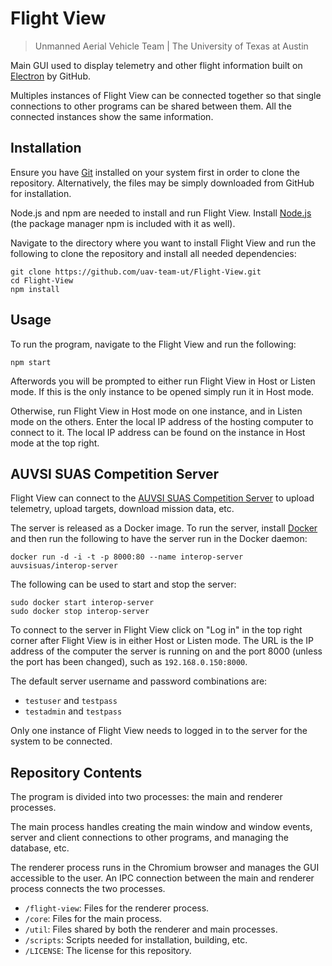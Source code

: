 Flight&nbsp;View
==
> Unmanned Aerial Vehicle Team | The University of Texas at Austin

Main GUI used to display telemetry and other flight information built on
[Electron](http://electron.atom.io) by GitHub.

Multiples instances of Flight&nbsp;View can be connected together so that
single connections to other programs can be shared between them. All the
connected instances show the same information.

Installation
--
Ensure you have [Git](https://git-scm.com/downloads) installed on your system
first in order to clone the repository. Alternatively, the files may be simply
downloaded from GitHub for installation.

Node.js and npm are needed to install and run Flight&nbsp;View. Install
[Node.js](https://nodejs.org/en/download/) (the package manager npm is
included with it as well).

Navigate to the directory where you want to install Flight&nbsp;View and run
the following to clone the repository and install all needed dependencies:

```
git clone https://github.com/uav-team-ut/Flight-View.git
cd Flight-View
npm install
```

Usage
--
To run the program, navigate to the Flight&nbsp;View and run the following:
```
npm start
```

Afterwords you will be prompted to either run Flight&nbsp;View in Host or
Listen mode. If this is the only instance to be opened simply run it in Host
mode.

Otherwise, run Flight&nbsp;View in Host mode on one instance, and in Listen
mode on the others. Enter the local IP address of the hosting computer to
connect to it. The local IP address can be found on the instance in Host mode
at the top right.

<!-- TODO: Include information on connecting to Image Corrector and
Telemetry Sender. -->

AUVSI&nbsp;SUAS Competition Server
--
Flight&nbsp;View can connect to the
[AUVSI&nbsp;SUAS Competition Server](https://github.com/auvsi-suas/interop) to
upload telemetry, upload targets, download mission data, etc.

The server is released as a Docker image. To run the server, install
[Docker](https://docs.docker.com/engine/installation/) and then run the
following to have the server run in the Docker daemon:
```
docker run -d -i -t -p 8000:80 --name interop-server auvsisuas/interop-server
```
The following can be used to start and stop the server:
```
sudo docker start interop-server
sudo docker stop interop-server
```

To connect to the server in Flight&nbsp;View click on "Log in" in the top right
corner after Flight&nbsp;View is in either Host or Listen mode. The URL is
the IP address of the computer the server is running on and the port 8000
(unless the port has been changed), such as `192.168.0.150:8000`.

The default server username and password combinations are:
- `testuser` and `testpass`
- `testadmin` and `testpass`

Only one instance of Flight&nbsp;View needs to logged in to the server for the
system to be connected.

Repository Contents
--
The program is divided into two processes: the main and renderer processes.

The main process handles creating the main window and window events, server and
client connections to other programs, and managing the database,
etc.

The renderer process runs in the Chromium browser and manages the GUI
accessible to the user. An IPC connection between the main and renderer process
connects the two processes.

- `/flight-view`: Files for the renderer process.
- `/core`: Files for the main process.
- `/util`: Files shared by both the renderer and main processes.
- `/scripts`: Scripts needed for installation, building, etc.
- `/LICENSE`: The license for this repository.

